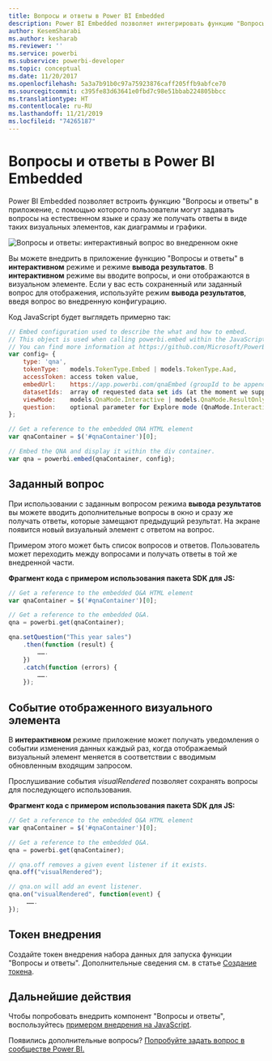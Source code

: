```yaml
---
title: Вопросы и ответы в Power BI Embedded
description: Power BI Embedded позволяет интегрировать функцию "Вопросы и ответы" в приложение, с помощью которого пользователи могут задавать вопросы на естественном языке.
author: KesemSharabi
ms.author: kesharab
ms.reviewer: ''
ms.service: powerbi
ms.subservice: powerbi-developer
ms.topic: conceptual
ms.date: 11/20/2017
ms.openlocfilehash: 5a3a7b91b0c97a75923876caff205ffb9abfce70
ms.sourcegitcommit: c395fe83d63641e0fbd7c98e51bbab224805bbcc
ms.translationtype: HT
ms.contentlocale: ru-RU
ms.lasthandoff: 11/21/2019
ms.locfileid: "74265187"
---
```

# <a name="qa-in-power-bi-embedded"></a>Вопросы и ответы в Power BI Embedded

Power BI Embedded позволяет встроить функцию "Вопросы и ответы" в приложение, с помощью которого пользователи могут задавать вопросы на естественном языке и сразу же получать ответы в виде таких визуальных элементов, как диаграммы и графики.

![Вопросы и ответы: интерактивный вопрос во внедренном окне](media/qanda/embedded-qanda.gif)

Вы можете внедрить в приложение функцию "Вопросы и ответы" в **интерактивном** режиме и режиме **вывода результатов**. В **интерактивном** режиме вы вводите вопросы, и они отображаются в визуальном элементе. Если у вас есть сохраненный или заданный вопрос для отображения, используйте режим **вывода результатов**, введя вопрос во внедренную конфигурацию.

Код JavaScript будет выглядеть примерно так:

```javascript
// Embed configuration used to describe the what and how to embed.
// This object is used when calling powerbi.embed within the JavaScript API.
// You can find more information at https://github.com/Microsoft/PowerBI-JavaScript/wiki/Embed-Configuration-Details.
var config= {
    type: 'qna',
    tokenType:   models.TokenType.Embed | models.TokenType.Aad,
    accessToken: access token value,
    embedUrl:    https://app.powerbi.com/qnaEmbed (groupId to be appended as query parameter if required),
    datasetIds:  array of requested data set ids (at the moment we support only one dataset),
    viewMode:    models.QnaMode.Interactive | models.QnaMode.ResultOnly,
    question:    optional parameter for Explore mode (QnaMode.Interactive) and mandatory for Render Result mode (QnaMode.ResultOnly)
};

// Get a reference to the embedded QNA HTML element
var qnaContainer = $('#qnaContainer')[0];

// Embed the QNA and display it within the div container.
var qna = powerbi.embed(qnaContainer, config);
```

## <a name="set-question"></a>Заданный вопрос

При использовании с заданным вопросом режима **вывода результатов** вы можете вводить дополнительные вопросы в окно и сразу же получать ответы, которые замещают предыдущий результат. На экране появится новый визуальный элемент с ответом на вопрос.

Примером этого может быть список вопросов и ответов. Пользователь может переходить между вопросами и получать ответы в той же внедренной части.

**Фрагмент кода с примером использования пакета SDK для JS:**  

```javascript
// Get a reference to the embedded Q&A HTML element
var qnaContainer = $('#qnaContainer')[0];

// Get a reference to the embedded Q&A.
qna = powerbi.get(qnaContainer);

qna.setQuestion("This year sales")
    .then(function (result) {
        …….
    })
    .catch(function (errors) {
        …….
    });
```

## <a name="visual-rendered-event"></a>Событие отображенного визуального элемента

В **интерактивном** режиме приложение может получать уведомления о событии изменения данных каждый раз, когда отображаемый визуальный элемент меняется в соответствии с вводимым обновленным входящим запросом.

Прослушивание события *visualRendered* позволяет сохранять вопросы для последующего использования. 

**Фрагмент кода с примером использования пакета SDK для JS:**  

```javascript
// Get a reference to the embedded Q&A HTML element
var qnaContainer = $('#qnaContainer')[0];

// Get a reference to the embedded Q&A.
qna = powerbi.get(qnaContainer);

// qna.off removes a given event listener if it exists.
qna.off("visualRendered");

// qna.on will add an event listener.
qna.on("visualRendered", function(event) {
     …….
});
```

## <a name="embed-token"></a>Токен внедрения

Создайте токен внедрения набора данных для запуска функции "Вопросы и ответы". Дополнительные сведения см. в статье [Создание токена](https://docs.microsoft.com/rest/api/power-bi/embedtoken).

## <a name="next-steps"></a>Дальнейшие действия

Чтобы попробовать внедрить компонент "Вопросы и ответы", воспользуйтесь [примером внедрения на JavaScript](https://microsoft.github.io/PowerBI-JavaScript/demo/).

Появились дополнительные вопросы? [Попробуйте задать вопрос в сообществе Power BI.](https://community.powerbi.com/)
